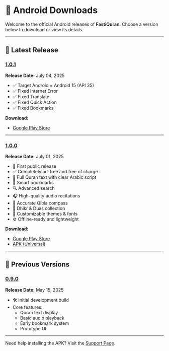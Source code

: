 # 📱 Android Downloads

Welcome to the official Android releases of **FastiQuran**. Choose a version below to download or view its details.

---

## 🚀 Latest Release

### [1.0.1](#1.0.1)

<a id="1.0.1"></a>
**Release Date:** July 04, 2025

- ✅ Target Android = Android 15 (API 35)
- ✅ Fixed Internet Error
- ✅ Fixed Translate
- ✅ Fixed Quick Action
- ✅ Fixed Bookmarks

**Download:**

- [Google Play Store](https://play.google.com/store/apps/details?id=com.flagodna.fastiquran)

---

### [1.0.0](#1.0.0)

<a id="1.0.0"></a>
**Release Date:** July 01, 2025

- 🎉 First public release
- ✅ Completely ad-free and free of charge
- 📖 Full Quran text with clear Arabic script
- 🔖 Smart bookmarks
- 🔍 Advanced search
- 🎧 High-quality audio recitations
- 🧭 Accurate Qibla compass
- 📿 Dhikr & Duas collection
- 🎨 Customizable themes & fonts
- ⚙️ Offline-ready and lightweight

**Download:**

- [Google Play Store](https://play.google.com/store/apps/details?id=com.flagodna.fastiquran)
- [APK (Universal)](https://github.com/Flagodna-Developer/fastiquran/releases/download/v1.0.0/app-release.apk)

---

## 📜 Previous Versions

### [0.9.0](#0.9.0)

<a id="0.9.0"></a>
**Release Date:** May 15, 2025

- 🛠️ Initial development build
- Core features:
  - Quran text display
  - Basic audio playback
  - Early bookmark system
  - Prototype UI

---

Need help installing the APK? Visit the [Support Page](https://flagodna.com/contact).
